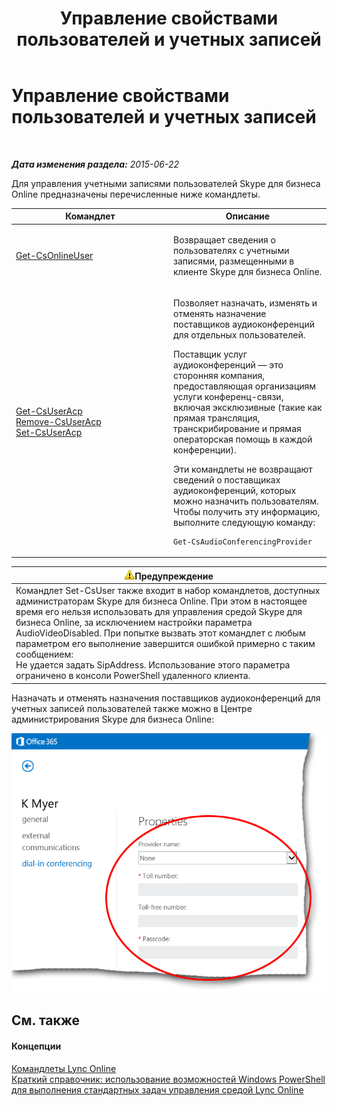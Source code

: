 ﻿---
title: Управление свойствами пользователей и учетных записей
TOCTitle: Управление свойствами пользователей и учетных записей
ms:assetid: 5d13ab15-0e12-4bd0-a970-f130de980404
ms:mtpsurl: https://technet.microsoft.com/ru-ru/library/Dn362790(v=OCS.15)
ms:contentKeyID: 56270557
ms.date: 06/01/2017
mtps_version: v=OCS.15
ms.translationtype: HT
---

# Управление свойствами пользователей и учетных записей

 

_**Дата изменения раздела:** 2015-06-22_

Для управления учетными записями пользователей Skype для бизнеса Online предназначены перечисленные ниже командлеты.


<table>
<colgroup>
<col style="width: 50%" />
<col style="width: 50%" />
</colgroup>
<thead>
<tr class="header">
<th>Командлет</th>
<th>Описание</th>
</tr>
</thead>
<tbody>
<tr class="odd">
<td><p><a href="get-csonlineuser.md">Get-CsOnlineUser</a></p></td>
<td><p>Возвращает сведения о пользователях с учетными записями, размещенными в клиенте Skype для бизнеса Online.</p></td>
</tr>
<tr class="even">
<td><p><a href="get-csuseracp.md">Get-CsUserAcp</a><br />
<a href="remove-csuseracp.md">Remove-CsUserAcp</a><br />
<a href="set-csuseracp.md">Set-CsUserAcp</a></p></td>
<td><p>Позволяет назначать, изменять и отменять назначение поставщиков аудиоконференций для отдельных пользователей.</p>
<p>Поставщик услуг аудиоконференций — это сторонняя компания, предоставляющая организациям услуги конференц-связи, включая эксклюзивные (такие как прямая трансляция, транскрибирование и прямая операторская помощь в каждой конференции).</p>
<p>Эти командлеты не возвращают сведений о поставщиках аудиоконференций, которых можно назначить пользователям. Чтобы получить эту информацию, выполните следующую команду:</p>
<pre><code>Get-CsAudioConferencingProvider</code></pre></td>
</tr>
</tbody>
</table>


<table>
<thead>
<tr class="header">
<th><img src="images/Gg412910.warning(OCS.15).gif" title="warning" alt="warning" />Предупреждение</th>
</tr>
</thead>
<tbody>
<tr class="odd">
<td>Командлет Set-CsUser также входит в набор командлетов, доступных администраторам Skype для бизнеса Online. При этом в настоящее время его нельзя использовать для управления средой Skype для бизнеса Online, за исключением настройки параметра AudioVideoDisabled. При попытке вызвать этот командлет с любым параметром его выполнение завершится ошибкой примерно с таким сообщением:<br />
Не удается задать SipAddress. Использование этого параметра ограничено в консоли PowerShell удаленного клиента.</td>
</tr>
</tbody>
</table>


Назначать и отменять назначения поставщиков аудиоконференций для учетных записей пользователей также можно в Центре администрирования Skype для бизнеса Online:

![Свойства конференц-связь с телефонным подключением для центра администрирования Lync](images/Dn362790.0c61f0c2-8aef-4020-a0a8-02580d43092a(OCS.15).png "Свойства конференц-связь с телефонным подключением для центра администрирования Lync")

## См. также

#### Концепции

[Командлеты Lync Online](the-skype-for-business-online-cmdlets.md)  
[Краткий справочник: использование возможностей Windows PowerShell для выполнения стандартных задач управления средой Lync Online](quick-reference-using-windows-powershell-to-do-common-skype-for-business-online-management-tasks.md)

